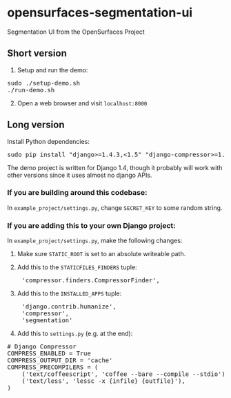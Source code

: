 # opensurfaces-segmentation-ui
Segmentation UI from the OpenSurfaces Project

## Short version
1. Setup and run the demo:
<pre>
sudo ./setup-demo.sh
./run-demo.sh
</pre>

2. Open a web browser and visit `localhost:8000`

## Long version
Install Python dependencies:
<pre>
sudo pip install "django>=1.4.3,<1.5" "django-compressor>=1.2,<2" "ua-parser>=0.3.2,<0.4"
</pre>

The demo project is written for Django 1.4, though it probably will work with
other versions since it uses almost no django APIs.

### If you are building around this codebase:
In `example_project/settings.py`, change `SECRET_KEY` to some
random string.

### If you are adding this to your own Django project:
In `example_project/settings.py`, make the following changes:

1. Make sure `STATIC_ROOT` is set to an absolute writeable path.

2. Add this to the `STATICFILES_FINDERS` tuple:
<pre>
	'compressor.finders.CompressorFinder',
</pre>

3. Add this to the `INSTALLED_APPS` tuple:
<pre>
	'django.contrib.humanize',
	'compressor',
	'segmentation'
</pre>

4. Add this to `settings.py` (e.g. at the end):
<pre>
# Django Compressor
COMPRESS_ENABLED = True
COMPRESS_OUTPUT_DIR = 'cache'
COMPRESS_PRECOMPILERS = (
	('text/coffeescript', 'coffee --bare --compile --stdio'),
	('text/less', 'lessc -x {infile} {outfile}'),
)
</pre>

